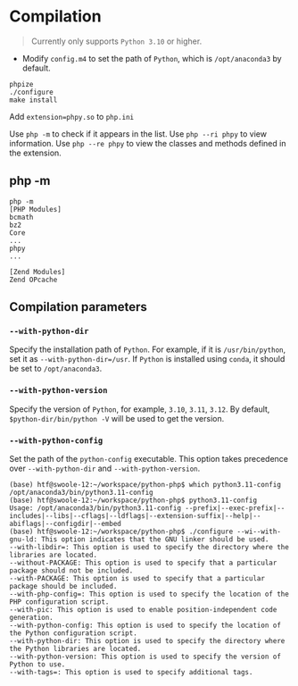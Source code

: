 # Compilation

> Currently only supports `Python 3.10` or higher.

- Modify `config.m4` to set the path of `Python`, which is `/opt/anaconda3` by default.

```shell
phpize
./configure
make install
```

Add `extension=phpy.so` to `php.ini`

Use `php -m` to check if it appears in the list. Use `php --ri phpy` to view information. Use `php --re phpy` to view the classes and methods defined in the extension.

php -m
----
```
php -m
[PHP Modules]
bcmath
bz2
Core
...
phpy
...

[Zend Modules]
Zend OPcache
```

Compilation parameters
----
### `--with-python-dir`

Specify the installation path of `Python`. For example, if it is `/usr/bin/python`, set it as `--with-python-dir=/usr`.
If `Python` is installed using `conda`, it should be set to `/opt/anaconda3`.

### `--with-python-version`
Specify the version of `Python`, for example, `3.10`, `3.11`, `3.12`. By default, `$python-dir/bin/python -V` will be used to get the version.

### `--with-python-config`
Set the path of the `python-config` executable. This option takes precedence over `--with-python-dir` and `--with-python-version`.

```shell
(base) htf@swoole-12:~/workspace/python-php$ which python3.11-config
/opt/anaconda3/bin/python3.11-config
(base) htf@swoole-12:~/workspace/python-php$ python3.11-config
Usage: /opt/anaconda3/bin/python3.11-config --prefix|--exec-prefix|--includes|--libs|--cflags|--ldflags|--extension-suffix|--help|--abiflags|--configdir|--embed
(base) htf@swoole-12:~/workspace/python-php$ ./configure --wi--with-gnu-ld: This option indicates that the GNU linker should be used.
--with-libdir=: This option is used to specify the directory where the libraries are located.
--without-PACKAGE: This option is used to specify that a particular package should not be included.
--with-PACKAGE: This option is used to specify that a particular package should be included.
--with-php-config=: This option is used to specify the location of the PHP configuration script.
--with-pic: This option is used to enable position-independent code generation.
--with-python-config: This option is used to specify the location of the Python configuration script.
--with-python-dir: This option is used to specify the directory where the Python libraries are located.
--with-python-version: This option is used to specify the version of Python to use.
--with-tags=: This option is used to specify additional tags.
